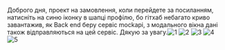 Доброго дня, проект на замовлення, коли перейдете за посиланням, натисніть на синю іконку в шапці профілю, бо гітхаб небагато криво завантажив, як Back end беру сервіс mockapi, з модального вікна дані також відправляються на цей сервіс. Дякую за увагу.![1](https://user-images.githubusercontent.com/113123266/216826217-6c367b36-67ee-4d93-b887-a01db3a31947.png)
![2](https://user-images.githubusercontent.com/113123266/216826223-c9daf181-b747-48d2-935d-080d8e748597.png)
![3](https://user-images.githubusercontent.com/113123266/216826224-3ec29612-43c6-4603-af03-b2f1e258ae48.png)
![4](https://user-images.githubusercontent.com/113123266/216826229-e123e935-e9de-40ba-ab82-27ee9e7e2750.png)
![5](https://user-images.githubusercontent.com/113123266/216826231-8878ef34-f1d1-49c0-aa5a-5e86336d87e1.png)
 
